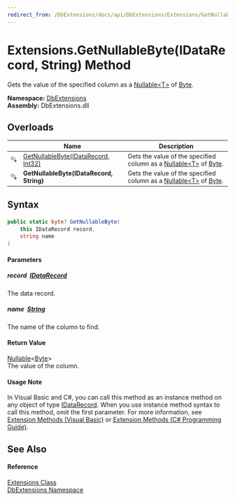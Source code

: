 ```yaml
---
redirect_from: /DbExtensions/docs/api/DbExtensions/Extensions/GetNullableByte_1.html
---
```


Extensions.GetNullableByte(IDataRecord, String) Method
======================================================
Gets the value of the specified column as a [Nullable&lt;T>][1] of [Byte][2].
  
**Namespace:** [DbExtensions][3]  
**Assembly:** DbExtensions.dll

Overloads
---------

|                            | Name                                     | Description                                                                   |
| -------------------------- | ---------------------------------------- | ----------------------------------------------------------------------------- |
| ![Public Extension Method] | [GetNullableByte(IDataRecord, Int32)][4] | Gets the value of the specified column as a [Nullable&lt;T>][1] of [Byte][2]. |
| ![Public Extension Method] | **GetNullableByte(IDataRecord, String)** | Gets the value of the specified column as a [Nullable&lt;T>][1] of [Byte][2]. |


Syntax
------

```csharp
public static byte? GetNullableByte(
	this IDataRecord record,
	string name
)
```

#### Parameters

##### *record*  [IDataRecord][5]
The data record.

##### *name*  [String][6]
The name of the column to find.

#### Return Value
[Nullable][1]&lt;[Byte][2]>  
The value of the column.
#### Usage Note
In Visual Basic and C#, you can call this method as an instance method on any object of type [IDataRecord][5]. When you use instance method syntax to call this method, omit the first parameter. For more information, see [Extension Methods (Visual Basic)][7] or [Extension Methods (C# Programming Guide)][8].

See Also
--------

#### Reference
[Extensions Class][9]  
[DbExtensions Namespace][3]  

[1]: https://learn.microsoft.com/dotnet/api/system.nullable-1
[2]: https://learn.microsoft.com/dotnet/api/system.byte
[3]: ../README.md
[4]: GetNullableByte.md
[5]: https://learn.microsoft.com/dotnet/api/system.data.idatarecord
[6]: https://learn.microsoft.com/dotnet/api/system.string
[7]: https://docs.microsoft.com/dotnet/visual-basic/programming-guide/language-features/procedures/extension-methods
[8]: https://docs.microsoft.com/dotnet/csharp/programming-guide/classes-and-structs/extension-methods
[9]: README.md
[Public Extension Method]: ../../icons/pubextension.svg "Public Extension Method"